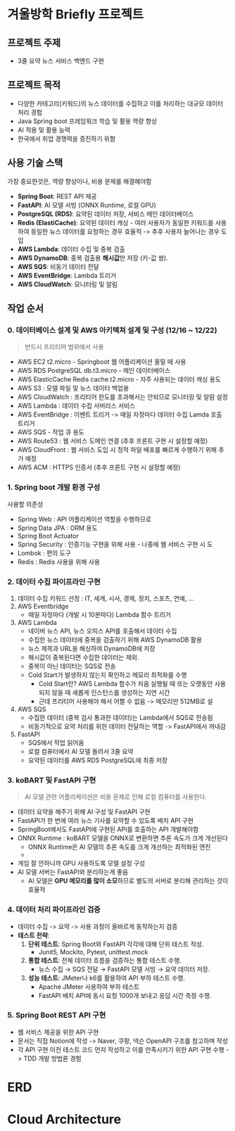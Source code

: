 # 겨울방학 Briefly 프로젝트

## 프로젝트 주제
- 3줄 요약 뉴스 서비스 백엔드 구현

## 프로젝트 목적
- 다양한 카테고리(키워드)의 뉴스 데이터를 수집하고 이를 처리하는 대규모 데이터 처리 경험
- Java Spring boot 프레임워크 학습 및 활용 역량 향상
- AI 적용 및 활용 능력
- 한국에서 취업 경쟁력을 증진하기 위함

## 사용 기술 스택
가장 중요한것은, 역량 향상이나, 비용 문제를 해결해야함

-   **Spring Boot**: REST API 제공
-   **FastAPI**: AI 모델 서빙 (ONNX Runtime, 로컬 GPU)
-   **PostgreSQL (RDS)**: 요약된 데이터 저장,  서비스 메인 데이터베이스
-   **Redis (ElastiCache)**: 요약된 데이터 캐싱 - 여러 사용자가 동일한 키워드를 사용하여 동일한 뉴스 데이터를 요청하는 경우 효율적 -> 추후 사용자 늘어나는 경우 도입
-   **AWS Lambda**: 데이터 수집 및 중복 검출
-   **AWS DynamoDB**: 중복 검출용 **해시값**만 저장 (키-값 쌍).
-   **AWS SQS**: 비동기 데이터 전달
-   **AWS EventBridge**: Lambda 트리거
-   **AWS CloudWatch**: 모니터링 및 알림

## 작업 순서

### 0. 데이터베이스 설계 및 AWS 아키텍쳐 설계 및 구성 (12/16 ~ 12/22)

> 반드시 프리티어 범위에서 사용
- AWS EC2 t2.micro - Springboot 웹 어플리케이션 올릴 때 사용
- AWS RDS PostgreSQL db.t3.micro - 메인 데이터베이스
- AWS ElasticCache Redis cache.t2.micro - 자주 사용되는 데이터 캐싱 용도
- AWS S3 : 모델 파일 및 뉴스 데이터 백업용
- AWS CloudWatch : 프리티어 한도를 초과해서는 안되므로 모니터링 및 알람 설정
- AWS Lambda : 데이터 수집 서버리스 서비스
- AWS EventBridge : 이벤트 트리거 -> 매일 자정마다 데이터 수집 Lamda 호출 트리거
- AWS SQS - 작업 큐 용도
- AWS Route53 : 웹 서비스 도메인 연결 (추후 프론트 구현 시 설정할 예정)
- AWS CloudFront : 웹 서비스 도입 시 정적 파일 배포를 빠르게 수행하기 위해 추가 예정
- AWS ACM : HTTPS 인증서 (추후 프론트 구현 시 설정할 예정)

### 1. Spring boot 개발 환경 구성

사용할 의존성
- Spring Web : API 어플리케이션 역할을 수행하므로
- Spring Data JPA : ORM 용도
- Spring Boot Actuator
- Spring Security : 인증기능 구현을 위해 사용 - 나중에 웹 서비스 구현 시 도
- Lombok : 편의 도구
- Redis : Redis 사용을 위해 사용

### 2. 데이터 수집 파이프라인 구현
1. 데이터 수집 키워드 선정 : IT, 세계, 시사, 경제, 정치, 스포츠, 연예, ...
2. AWS Eventbridge
	- 매일 자정마다 (개발 시 10분마다) Lambda 함수 트리거
3. AWS Lambda
	- 네이버 뉴스 API, 뉴스 오피스 API를 호출해서 데이터 수집
	- 수집한 뉴스 데이터에 중복을 검출하기 위해 AWS DynamoDB 활용
	- 뉴스 제목과 URL을 해싱하여 DynamoDB에 저장
	- 해시값이 중복된다면 수집한 데이터는 제외.
	- 중복이 아닌 데이터는 SQS로 전송
	- Cold Start가 발생하지 않는지 확인하고 메모리 최적화를 수행
		- Cold Start란? AWS Lambda 함수가 처음 실행될 때 또는 오랫동안 사용되지 않을 때 새롭게 인스턴스를 생성하는 지연 시간
		- 근데 프리티어 사용해야 해서 어쩔 수 없음 -> 메모리만 512MB로 설
4. AWS SQS
	- 수집한 데이터 (중복 검사 통과한 데이터)는 Lambda에서 SQS로 전송됨
	- 비동기적으로 요약 처리를 위한 데이터 전달하는 역할 -> FastAPI에서 꺼내감
5. FastAPI
	- SQS에서 작업 읽어옴
	- 로컬 컴퓨터에서 AI 모델 돌려서 3줄 요약
	- 요약된 데이터를 AWS RDS PostgreSQL에 최종 저장

### 3. koBART 및 FastAPI 구현
> AI 모델 관련 어플리케이션은 비용 문제로 인해 로컬 컴퓨터를 사용한다.

- 데이터 요약을 해주기 위해 AI 구성 및 FastAPI 구현
- FastAPI가 한 번에 여러 뉴스 기사를 요약할 수 있도록 배치 API 구현
- SpringBoot에서도 FastAPI에 구현된 API를 호출하는 API 개발해야함
- ONNX Runtime : koBART 모델을 ONNX로 변환하면 추론 속도가 크게 개선된다
	- ONNX Runtime은 AI 모델의 추론 속도를 크게 개선하는 최적화된 엔진
	- 
- 게임 잘 안하니까 GPU 사용하도록 모델 설정 구성
- AI 모델 서버는 FastAPI와 분리하는게 좋음
	- AI 모델은 **GPU 메모리를 많이 소모**하므로 별도의 서버로 분리해 관리하는 것이 효율적

### 4. 데이터 처리 파이프라인 검증
- 데이터 수집 -> 요약 -> 사용 과정이 올바르게 동작하는지 검증
- **테스트 전략**:
	1.  **단위 테스트**: Spring Boot와 FastAPI 각각에 대해 단위 테스트 작성. 
		- Junit5, Mockito, Pytest, unittest.mock
	2.  **통합 테스트**: 전체 데이터 흐름을 검증하는 통합 테스트 수행.
	    -   뉴스 수집 → SQS 전달 → FastAPI 모델 서빙 → 요약 데이터 저장.
	3.  **성능 테스트**: JMeter나 k6를 활용하여 API 부하 테스트 수행.
		-  Apache JMeter 사용하여 부하 테스트
		- FastAPI 배치 API에 동시 요청 1000개 보내고 응답 시간 측정 수행.

### 5. Spring Boot REST API 구현
- 웹 서비스 제공을 위한 API 구현
- 문서는 직접 Notion에 작성 -> Naver, 쿠팡, 넥슨 OpenAPI 구조를 참고하며 작성
- 각 API 구현 이전 테스트 코드 먼저 작성하고 이를 만족시키기 위한 API 구현 수행 -> TDD 개발 방법론 경험


# ERD

# Cloud Architecture
